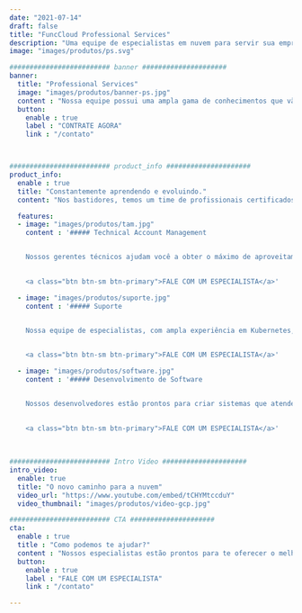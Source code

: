 ```yaml
---
date: "2021-07-14"
draft: false
title: "FuncCloud Professional Services"
description: "Uma equipe de especialistas em nuvem para servir sua empresa."
image: "images/produtos/ps.svg"

######################### banner #####################
banner:
  title: "Professional Services"
  image: "images/produtos/banner-ps.jpg"
  content : "Nossa equipe possui uma ampla gama de conhecimentos que vão além do Kubernetes. Atuamos lado a lado com a sua operação para extrair o máximo do potencial das soluções Cloud Native, das práticas DevOps e das técnicas de desenvolvimento de software.<br>Com um serviço de hands-on especializado, atuamos na integração de ferramentas, projetos de observabilidade, migração, plano de recuperação de desastres, Infraestrutura como código (IaC), otimização de custos, FinOps, práticas DevOps, DevSecOps e desenvolvimento de software."
  button:
    enable : true
    label : "CONTRATE AGORA"
    link : "/contato"



######################### product_info #####################
product_info:
  enable : true
  title: "Constantemente aprendendo e evoluindo."
  content: "Nos bastidores, temos um time de profissionais certificados, cada um maestro em sua área. Espere nada menos que excelência ao colaborar com a FuncCloud, priorizando a segurança na nuvem e as melhores práticas DevOps em todos os nossos serviços." 

  features:
  - image: "images/produtos/tam.jpg"
    content : '##### Technical Account Management


    Nossos gerentes técnicos ajudam você a obter o máximo de aproveitamento com a computação em nuvem.<br>Esse suporte dedicado, estará ao seu lado durante todas as fases de sua jornada de adoção da nuvem!

    
    <a class="btn btn-sm btn-primary">FALE COM UM ESPECIALISTA</a>'

  - image: "images/produtos/suporte.jpg"
    content : '##### Suporte


    Nossa equipe de especialistas, com ampla experiência em Kubernetes, arquiteturas e ferramentas Cloud-Native, IaC, GitOps e muito mais, prontos para atendê-lo.

    
    <a class="btn btn-sm btn-primary">FALE COM UM ESPECIALISTA</a>'

  - image: "images/produtos/software.jpg"
    content : '##### Desenvolvimento de Software


    Nossos desenvolvedores estão prontos para criar sistemas que atendem a necessidade da sua empresa, extraiem o máximo da computação em nuvem e trazem o melhor custo benefício.

    
    <a class="btn btn-sm btn-primary">FALE COM UM ESPECIALISTA</a>'
  
  
  
######################### Intro Video #####################
intro_video:
  enable: true
  title: "O novo caminho para a nuvem"
  video_url: "https://www.youtube.com/embed/tCHYMtccduY"
  video_thumbnail: "images/produtos/video-gcp.jpg"

######################### CTA #####################
cta:
  enable : true
  title : "Como podemos te ajudar?"
  content : "Nossos especialistas estão prontos para te oferecer o melhor para o seu negócio."
  button:
    enable : true
    label : "FALE COM UM ESPECIALISTA"
    link : "/contato"

---
```

